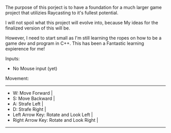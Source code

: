The purpose of this porject is to have a foundation for a much larger game project that utilizies Raycasting to it's fullest potential.

I will not spoil what this project will evolve into, because My ideas for the finalized version of this will be. 

However, I need to start small as I'm still learning the ropes on how to be a game dev and program in C++. This has been a Fantastic learning expierence for me! 

Inputs: 
*  No Mouse input (yet)

  Movement:
____________________________________________________
*  W:               Move Forward                   |
*  S:               Move Backward                  |
*  A:               Strafe Left                    |
*  D:               Strafe Right                   |
*  Left Arrow Key:  Rotate and Look Left           |
*  Right Arrow Key: Rotate and Look Right          |
 ___________________________________________________
